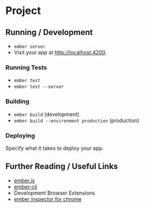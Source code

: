 # Project








## Running / Development
* `ember server`
* Visit your app at [http://localhost:4200](http://localhost:4200).

### Running Tests
* `ember test`
* `ember test --server`

### Building
* `ember build` (development)
* `ember build --environment production` (production)

### Deploying
Specify what it takes to deploy your app.

## Further Reading / Useful Links
* [ember.js](http://emberjs.com/)
* [ember-cli](http://www.ember-cli.com/)
* Development Browser Extensions
* [ember inspector for chrome](https://chrome.google.com/webstore/detail/ember-inspector/bmdblncegkenkacieihfhpjfppoconhi)
